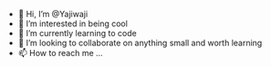 - 👋 Hi, I’m @Yajiwaji
- 👀 I’m interested in being cool
- 🌱 I’m currently learning to code
- 💞️ I’m looking to collaborate on anything small and worth learning 
- 📫 How to reach me ...

<!---
Yajiwaji/Yajiwaji is a ✨ special ✨ repository because its `README.md` (this file) appears on your GitHub profile.
You can click the Preview link to take a look at your changes.
--->
